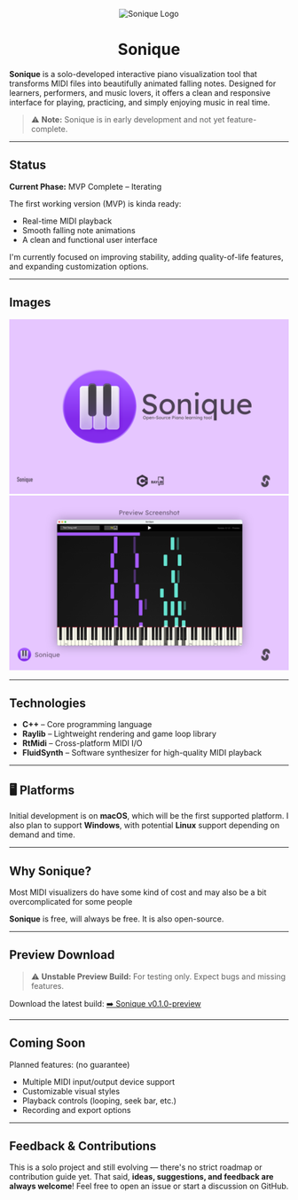 <p align="center">
  <img src="appicon.png" alt="Sonique Logo" width="180"/>
</p>

<h1 align="center">Sonique</h1>

**Sonique** is a solo-developed interactive piano visualization tool that transforms MIDI files into beautifully animated falling notes.
Designed for learners, performers, and music lovers, it offers a clean and responsive interface for playing, practicing, and simply enjoying music in real time.

> ⚠️ **Note:** Sonique is in early development and not yet feature-complete.

---

## Status

**Current Phase:** MVP Complete – Iterating

The first working version (MVP) is kinda ready:

* Real-time MIDI playback
* Smooth falling note animations
* A clean and functional user interface

I'm currently focused on improving stability, adding quality-of-life features, and expanding customization options.

---

## Images

![Screenshot 1](assets/screenshots/ss1.png)
![Screenshot 1](assets/screenshots/ss2.png)

---

## Technologies

* **C++** – Core programming language
* **Raylib** – Lightweight rendering and game loop library
* **RtMidi** – Cross-platform MIDI I/O
* **FluidSynth** – Software synthesizer for high-quality MIDI playback

---

## 🖥️ Platforms

Initial development is on **macOS**, which will be the first supported platform.
I also plan to support **Windows**, with potential **Linux** support depending on demand and time.

---

## Why Sonique?

Most MIDI visualizers do have some kind of cost and may also be a bit overcomplicated for some people

**Sonique** is free, will always be free. It is also open-source.

---

## Preview Download

> ⚠️ **Unstable Preview Build:** For testing only. Expect bugs and missing features.

Download the latest build:
[➡️ Sonique v0.1.0-preview](https://github.com/mattkje/sonique/releases/tag/0.1.0-preview)

---

## Coming Soon

Planned features: (no guarantee)

* Multiple MIDI input/output device support
* Customizable visual styles
* Playback controls (looping, seek bar, etc.)
* Recording and export options

---

## Feedback & Contributions

This is a solo project and still evolving — there's no strict roadmap or contribution guide yet.
That said, **ideas, suggestions, and feedback are always welcome**!
Feel free to open an issue or start a discussion on GitHub.
